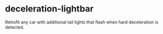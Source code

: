 # deceleration-lightbar

Retrofit any car with additional tail lights that flash when hard deceleration is detected.
